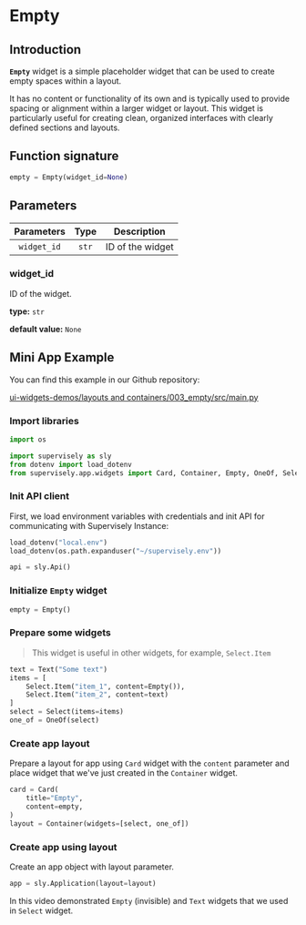 # Empty

## Introduction

**`Empty`** widget is a simple placeholder widget that can be used to create empty spaces within a layout.

It has no content or functionality of its own and is typically used to provide spacing or alignment within a larger widget or layout. This widget is particularly useful for creating clean, organized interfaces with clearly defined sections and layouts.

## Function signature

```python
empty = Empty(widget_id=None)
```

## Parameters

|  Parameters |  Type |    Description   |
| :---------: | :---: | :--------------: |
| `widget_id` | `str` | ID of the widget |

### widget\_id

ID of the widget.

**type:** `str`

**default value:** `None`

## Mini App Example

You can find this example in our Github repository:

[ui-widgets-demos/layouts and containers/003\_empty/src/main.py](https://github.com/supervisely-ecosystem/ui-widgets-demos/blob/master/layouts%20and%20containers/003\_empty/src/main.py)

### Import libraries

```python
import os

import supervisely as sly
from dotenv import load_dotenv
from supervisely.app.widgets import Card, Container, Empty, OneOf, Select, Text
```

### Init API client

First, we load environment variables with credentials and init API for communicating with Supervisely Instance:

```python
load_dotenv("local.env")
load_dotenv(os.path.expanduser("~/supervisely.env"))

api = sly.Api()
```

### Initialize `Empty` widget

```python
empty = Empty()
```

### Prepare some widgets

> This widget is useful in other widgets, for example, `Select.Item`

```python
text = Text("Some text")
items = [
    Select.Item("item_1", content=Empty()),
    Select.Item("item_2", content=text)
]
select = Select(items=items)
one_of = OneOf(select)
```

### Create app layout

Prepare a layout for app using `Card` widget with the `content` parameter and place widget that we've just created in the `Container` widget.

```python
card = Card(
    title="Empty",
    content=empty,
)
layout = Container(widgets=[select, one_of])
```

### Create app using layout

Create an app object with layout parameter.

```python
app = sly.Application(layout=layout)
```

In this video demonstrated `Empty` (invisible) and `Text` widgets that we used in `Select` widget.

<figure><img src="https://user-images.githubusercontent.com/79905215/223943970-f4338bd1-0f2b-4f6b-96d5-c2a3086aca0c.gif" alt=""><figcaption></figcaption></figure>
